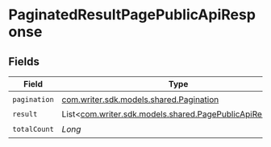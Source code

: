 # PaginatedResultPagePublicApiResponse


## Fields

| Field                                                                                                    | Type                                                                                                     | Required                                                                                                 | Description                                                                                              |
| -------------------------------------------------------------------------------------------------------- | -------------------------------------------------------------------------------------------------------- | -------------------------------------------------------------------------------------------------------- | -------------------------------------------------------------------------------------------------------- |
| `pagination`                                                                                             | [com.writer.sdk.models.shared.Pagination](../../models/shared/Pagination.md)                             | :heavy_check_mark:                                                                                       | N/A                                                                                                      |
| `result`                                                                                                 | List<[com.writer.sdk.models.shared.PagePublicApiResponse](../../models/shared/PagePublicApiResponse.md)> | :heavy_minus_sign:                                                                                       | N/A                                                                                                      |
| `totalCount`                                                                                             | *Long*                                                                                                   | :heavy_check_mark:                                                                                       | N/A                                                                                                      |